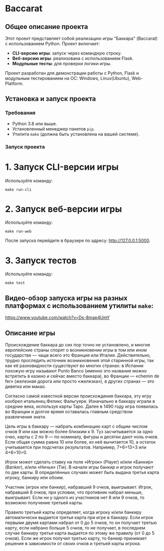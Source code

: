 # Baccarat

## Общее описание проекта

Этот проект представляет собой реализацию игры "Баккара" (Baccarat) с использованием Python. Проект включает:
- **CLI-версию игры**: запуск через командную строку.
- **Веб-версию игры**: реализована с использованием Flask.
- **Модульные тесты**: для проверки логики игры.

Проект разработан для демонстрации работы с Python, Flask и модульным тестированием на ОС: Windows, Linux(Ubuntu), Web-Platform.

## Установка и запуск проекта

### Требования
- Python 3.8 или выше.
- Установленный менеджер пакетов `pip`.
- Утилита `make` (должна быть установлена на вашей системе).

### Запуск проекта

# 1. Запуск CLI-версии игры
Используйте команду:

```make run-cli```

# 2. Запуск веб-версии игры
Используйте команду:

```make run-web```

После запуска перейдите в браузере по адресу: http://127.0.0.1:5000.

# 3. Запуск тестов
Используйте команду:

```make test```

## Видео-обзор запуска игры на разных платформах с использованием утилиты `make`:

https://www.youtube.com/watch?v=Ds-8map4UmY

## Описание игры

Происхождение баккара до сих пор точно не установлено, и многие европейские страны спорят о возникновении игры в том или ином государстве — чаще всего это Франция или Италия. Действительно, трудно проследить источник возникновения этой старинной игры, так как её разновидности существуют во многих странах: в Испании похожую игру называют Punto Banco (именно это название можно встретить в казино и сейчас вместо баккара), во Франции — «chemin de fer» (железная дорога или просто «железка»), в других странах — это девятка или макао.

Согласно самой известной версии происхождения баккара, эту игру изобрел итальянец Феликс Фальгуере. Изначально в баккару играли в средние века, используя карты Таро. Далее в 1490 году игра появилась во Франции и долгое время оставалась главным средством развлечения знати.

Цель игры в баккару — набрать комбинацию карт с общим числом очков 9 или как можно более близким к 9. Туз засчитывается за одно очко, карты с 2 по 9 — по номиналу, фигуры и десятки дают ноль очков. Если общая сумма равна 10 или более, из неё вычитается 10, а остаток учитывается при подсчетах результатов. Например, 7+6=13=3 или 4+6=10=0.

Игрок может сделать ставку на поле «Игрок» (Player) и/или «Банкир» (Banker), и/или «Ничья» (Tie). В начале игры банкир и игрок получают по две карты. В определённых случаях может быть выдана третья карта игроку, банкиру или обоим.

Участник (игрок или банкир), набравший 9 очков, выигрывает. Игрок, набравший 8 очков, при условии, что противник набрал меньше, выигрывает. Если ни у одного из участников нет 8 или 9 очков, то возможно получение третьей карты.

Правило третьей карты определяет, когда игроку и/или банкиру автоматически выдается третья карта при игре в баккару. Если игрок первыми двумя картами набрал от 0 до 5 очков, то он получает третью карту, если набрано больше 5 очков, то не получает, в последнем случае банкиру третья карта выдается по этому же правилу (от 0 до 5 очков). Если же игрок получил третью карту, то банкир принимает решение в зависимости от своих очков и третьей карты игрока.
